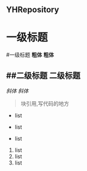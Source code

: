 ## YHRepository
一级标题
=======
#一级标题
**粗体**
__粗体__

##二级标题
二级标题
-------
*斜体*
_斜体_

>块引用,写代码的地方

* list 
+ list
- list

1. list
2. list
3. list
